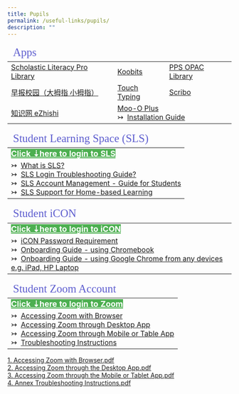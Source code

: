 ```yaml
---
title: Pupils
permalink: /useful-links/pupils/
description: ""
---
```

<table>
<thead>
	<tr ><td colspan=3 style="font-family:impact; font-size:25px; color:rgb(94,94,207)">Apps</td></tr>
	</thead>
	<tbody>
		<tr>
			<td><a href="https://slz02.scholasticlearningzone.com/resources/dp-int/dist/#/login3/SGPDT3K" target="_blank">Scholastic Literacy Pro Library</a></td>
			<td><a href="https://member.koobits.com/" target="_blank">Koobits</a></td>
			<td><a href="https://schoolibrary.moe.edu.sg/punggolpri/cgi-bin/spydus.exe/MSGTRN/WPAC/HOME" target="_blank">PPS OPAC Library</a></td>
		</tr>
		<tr>
			<td><a href="https://zbschools.sg/" target="_blank">早报校园（大拇指 小拇指）</a></td>
			<td><a href="http://www.mindclickonline.com/" target="_blank">Touch Typing</a></td>
			<td><a href="https://www.literatu.com" target="_blank">Scribo</a></td>
		</tr>
				<tr>
					<td><a href="https://www.ezhishi.net/Contents/" target="_blank">知识网 eZhishi</a></td>		
					<td colspan=2><a href="https://plus.moo-o.com/" target="_blank">Moo-O Plus</a><br>	
					&#8611;&nbsp;&nbsp;<a href="/files/MooO_Student_Installation_Guide2020.pdf">Installation Guide</a></td>
				</tr>		
	</tbody>
	</table>

<table>
<thead>
	<tr>
		<td style="font-family:impact; font-size:25px; color:rgb(94,94,207)">Student Learning Space (SLS)</td>
	</tr>
</thead>
<tbody>
		<tr>
			<td style="border: solid 0px black; "><a href="https://learning.moe.edu.sg/" target="_blank" style="font-weight:bold; font-size:18px; background-color: #4CAF50; color:white">Click &#8675;here to login to SLS</a></td>
	</tr>
	<tr><td>
			&#8611;&nbsp;&nbsp;<a href="https://www.youtube.com/watch?v=eKIHRVWxYPI" target="_blank">What is SLS?</a><br>
			&#8611;&nbsp;&nbsp;<a href="https://static.learning.moe.edu.sg/UserGuide/login-troubleshooting.html" target="_blank">SLS Login Troubleshooting Guide?</a><br>
			&#8611;&nbsp;&nbsp;<a href="http://shorturl.at/kuPV4" target="_blank">SLS Account Management - Guide for Students</a><br>
			&#8611;&nbsp;&nbsp;<a href="files/SLS_Support_for_HBL.pdf">SLS Support for Home-based Learning</a>
			</td>
		</tr>
</tbody>
</table>

<table>
<thead>
	<tr><td style="font-family:impact; font-size:25px; color:rgb(94,94,207)">Student iCON</td></tr>
</thead>
<tbody>
		<tr>
			<td style="border: solid 0px black"><a href="https://workspace.google.com/dashboard" target="_blank" style="font-weight:bold; font-size:18px; background-color: #4CAF50; color:white">Click &#8675;here to login to iCON</a>
	</tr>
	<tr>
		<td>	
			&#8611;&nbsp;&nbsp;<a href="https://drive.google.com/file/d/1GjW93FmNQh-KE_ZFXEla6WhfwilkJlPV/view?usp=sharing" target="_blank">iCON Password Requirement</a><br>
			&#8611;&nbsp;&nbsp;<a href="https://drive.google.com/file/d/1xfODmtFNFVDerq98M8DEz0lOUSBk2-o0/view" target="_blank">Onboarding Guide - using Chromebook</a><br>
					&#8611;&nbsp;&nbsp;<a href="https://drive.google.com/file/d/1kACPz5QDLl_LtL3YdZDgOwqEP7Tsju2g/view" target="_blank">Onboarding Guide - using Google Chrome from any devices e.g. iPad, HP Laptop</a>
		</td>
	</tr>
</tbody>
</table>

<table>
<thead>
	<tr >
		<td colspan=2 style="font-family:impact; font-size:25px; color:rgb(94,94,207)">Student Zoom Account</td>
	</tr>
</thead>
<tbody>
		<tr>
			<td style="border: solid 0px black"><a href="https://students-edu-sg.zoom.us/" target="_blank" style="font-weight:bold; font-size:18px; background-color: #4CAF50; color:white">Click &#8675;here to login to Zoom</a></td>
	</tr>
	<tr>
		<td>
			&#8611;&nbsp;&nbsp;<a href="/files/Access_Zoom_Browser.pdf" target="_blank">Accessing Zoom with Browser</a><br>
			&#8611;&nbsp;&nbsp;<a href="Access_Zoom_DesktopApp.pdf" target="_blank">Accessing Zoom through Desktop App</a><br>
			&#8611;&nbsp;&nbsp;<a href="/files/Access_Zoom_Mobile_TabletApp.pdf" target="_blank">Accessing Zoom through Mobile or Table App</a><br>
		&#8611;&nbsp;&nbsp;<a href="/files/Troubleshooting_Instructions.pdf" target="_blank">Troubleshooting Instructions</a>
	</td>
		</tr>
</tbody>
</table>


[1\. Accessing Zoom with Browser.pdf](/files/1%20Accessing%20Zoom%20with%20Browser.pdf)   
[2\. Accessing Zoom through the Desktop App.pdf](/files/2%20Accessing%20Zoom%20through%20the%20Desktop%20App.pdf)    
[3\. Accessing Zoom through the Mobile or Tablet App.pdf](/files/3%20Accessing%20Zoom%20through%20the%20Mobile%20or%20Tablet%20App.pdf)    
[4\. Annex Troubleshooting Instructions.pdf](/files/4%20Annex%20Troubleshooting%20Instructions.pdf)